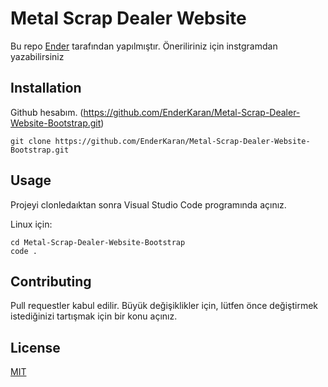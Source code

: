 # Metal Scrap Dealer Website
Bu repo [Ender](https://www.instagram.com/ender.7895/) tarafından yapılmıştır. Öneriliriniz için instgramdan yazabilirsiniz

## Installation
Github hesabım. (https://github.com/EnderKaran/Metal-Scrap-Dealer-Website-Bootstrap.git)

```git
git clone https://github.com/EnderKaran/Metal-Scrap-Dealer-Website-Bootstrap.git
```

## Usage
Projeyi clonledaıktan sonra Visual Studio Code programında açınız.

Linux için:

```
cd Metal-Scrap-Dealer-Website-Bootstrap
code .
```

## Contributing
Pull requestler kabul edilir. Büyük değişiklikler için, lütfen önce değiştirmek istediğinizi tartışmak için bir konu açınız.

## License
[MIT](https://choosealicense.com)
